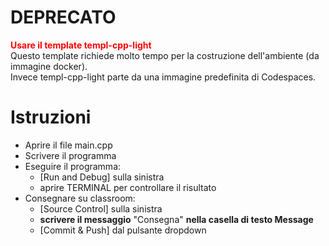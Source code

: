 
# DEPRECATO
<span style="color: red; font-weight: bold;">Usare il template templ-cpp-light</span><br/>
Questo template richiede molto tempo per la costruzione dell'ambiente (da immagine docker).<br/>
Invece templ-cpp-light parte da una immagine predefinita di Codespaces.

# Istruzioni
- Aprire il file main.cpp
- Scrivere il programma
- Eseguire il programma:
   - [Run and Debug] sulla sinistra
   - aprire TERMINAL per controllare il risultato
- Consegnare su classroom:
   - [Source Control] sulla sinistra
   - **scrivere il messaggio** "Consegna" **nella casella di testo Message**
   - [Commit & Push] dal pulsante dropdown
